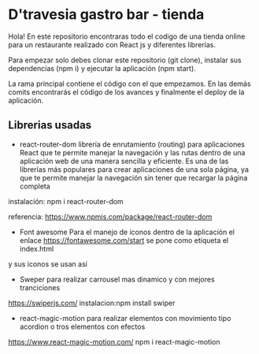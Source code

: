 # D'travesia gastro bar - tienda
Hola!
En este repositorio encontraras todo el codigo de una tienda online para un restaurante realizado con React js y diferentes librerías. 

Para empezar solo debes clonar este repositorio (git clone), instalar sus dependencias (npm i) y ejecutar la aplicación (npm start).

La rama principal contiene el código con el que empezamos. En las demás comits encontrarás el código de los avances y finalmente el deploy de la aplicación.

## Librerias usadas

- react-router-dom
librería de enrutamiento (routing) para aplicaciones React que te permite manejar la navegación y las rutas dentro de una aplicación web de una manera sencilla y eficiente. Es una de las librerías más populares para crear aplicaciones de una sola página, ya que te permite manejar la navegación sin tener que recargar la página completa

instalación: npm i react-router-dom

referencia: https://www.npmjs.com/package/react-router-dom


- Font awesome
 Para el manejo de iconos dentro de la aplicación el enlace https://fontawesome.com/start se pone como etiqueta el  index.html 
<link rel="stylesheet" href="https://cdnjs.cloudflare.com/ajax/libs/font-awesome/6.0.0-beta3/css/all.min.css"> 

y sus iconos se usan así 

<i class="fa-solid fa-mobile"></i>

- Sweper
para realizar carrousel mas dinamico y con mejores tranciciones

https://swiperjs.com/
instalacion:npm install swiper

- react-magic-motion
para realizar elementos con movimiento tipo acordion o tros elementos con efectos 

https://www.react-magic-motion.com/
npm i react-magic-motion

